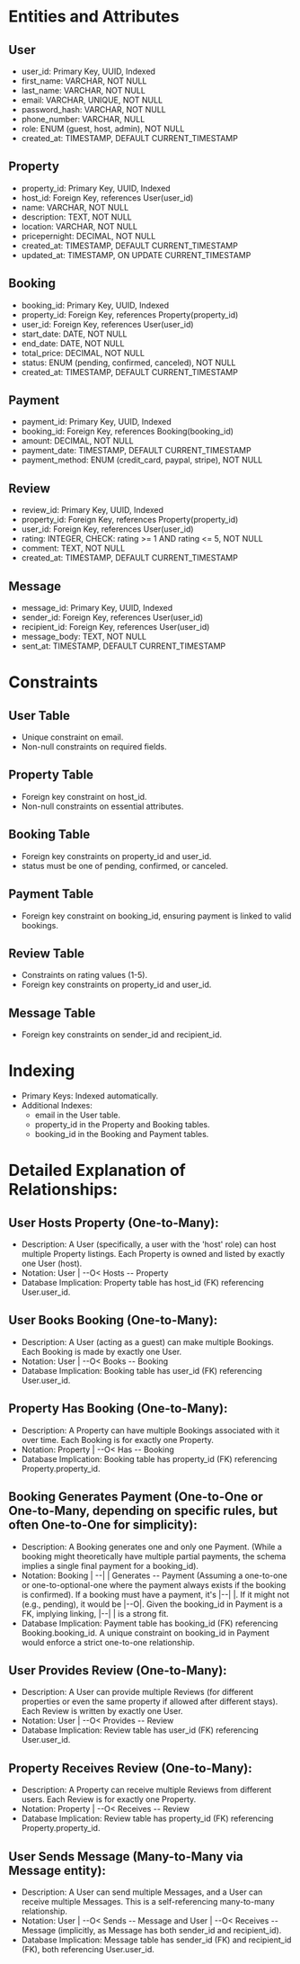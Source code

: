 # Entities and Attributes
## User
* user_id: Primary Key, UUID, Indexed
* first_name: VARCHAR, NOT NULL
* last_name: VARCHAR, NOT NULL
* email: VARCHAR, UNIQUE, NOT NULL
* password_hash: VARCHAR, NOT NULL
* phone_number: VARCHAR, NULL
* role: ENUM (guest, host, admin), NOT NULL
* created_at: TIMESTAMP, DEFAULT CURRENT_TIMESTAMP
## Property
* property_id: Primary Key, UUID, Indexed
* host_id: Foreign Key, references User(user_id)
* name: VARCHAR, NOT NULL
* description: TEXT, NOT NULL
* location: VARCHAR, NOT NULL
* pricepernight: DECIMAL, NOT NULL
* created_at: TIMESTAMP, DEFAULT CURRENT_TIMESTAMP
* updated_at: TIMESTAMP, ON UPDATE CURRENT_TIMESTAMP
## Booking
* booking_id: Primary Key, UUID, Indexed
* property_id: Foreign Key, references Property(property_id)
* user_id: Foreign Key, references User(user_id)
* start_date: DATE, NOT NULL
* end_date: DATE, NOT NULL
* total_price: DECIMAL, NOT NULL
* status: ENUM (pending, confirmed, canceled), NOT NULL
* created_at: TIMESTAMP, DEFAULT CURRENT_TIMESTAMP
## Payment
* payment_id: Primary Key, UUID, Indexed
* booking_id: Foreign Key, references Booking(booking_id)
* amount: DECIMAL, NOT NULL
* payment_date: TIMESTAMP, DEFAULT CURRENT_TIMESTAMP
* payment_method: ENUM (credit_card, paypal, stripe), NOT NULL
## Review
* review_id: Primary Key, UUID, Indexed
* property_id: Foreign Key, references Property(property_id)
* user_id: Foreign Key, references User(user_id)
* rating: INTEGER, CHECK: rating >= 1 AND rating <= 5, NOT NULL
* comment: TEXT, NOT NULL
* created_at: TIMESTAMP, DEFAULT CURRENT_TIMESTAMP
## Message
* message_id: Primary Key, UUID, Indexed
* sender_id: Foreign Key, references User(user_id)
* recipient_id: Foreign Key, references User(user_id)
* message_body: TEXT, NOT NULL
* sent_at: TIMESTAMP, DEFAULT CURRENT_TIMESTAMP

# Constraints
## User Table
* Unique constraint on email.
* Non-null constraints on required fields.
## Property Table
* Foreign key constraint on host_id.
* Non-null constraints on essential attributes.
## Booking Table
* Foreign key constraints on property_id and user_id.
* status must be one of pending, confirmed, or canceled.
## Payment Table
* Foreign key constraint on booking_id, ensuring payment is linked to valid bookings.
## Review Table
* Constraints on rating values (1-5).
* Foreign key constraints on property_id and user_id.
## Message Table
* Foreign key constraints on sender_id and recipient_id.
# Indexing
* Primary Keys: Indexed automatically.
* Additional Indexes:
     * email in the User table.
     * property_id in the Property and Booking tables.
     * booking_id in the Booking and Payment tables.
 
# Detailed Explanation of Relationships:
## User Hosts Property (One-to-Many):

* Description: A User (specifically, a user with the 'host' role) can host multiple Property listings. Each Property is owned and listed by exactly one User (host).
* Notation: User | --O< Hosts -- Property
* Database Implication: Property table has host_id (FK) referencing User.user_id.
## User Books Booking (One-to-Many):

* Description: A User (acting as a guest) can make multiple Bookings. Each Booking is made by exactly one User.
* Notation: User | --O< Books -- Booking
* Database Implication: Booking table has user_id (FK) referencing User.user_id.

## Property Has Booking (One-to-Many):

* Description: A Property can have multiple Bookings associated with it over time. Each Booking is for exactly one Property.
* Notation: Property | --O< Has -- Booking
* Database Implication: Booking table has property_id (FK) referencing Property.property_id.

## Booking Generates Payment (One-to-One or One-to-Many, depending on specific rules, but often One-to-One for simplicity):

* Description: A Booking generates one and only one Payment. (While a booking might theoretically have multiple partial payments, the schema implies a single final payment for a booking_id).
* Notation: Booking | --| | Generates -- Payment (Assuming a one-to-one or one-to-optional-one where the payment always exists if the booking is confirmed). If a booking must have a payment, it's |--| |. If it might not (e.g., pending), it would be |--O|. Given the booking_id in Payment is a FK, implying linking, |--| | is a strong fit.
* Database Implication: Payment table has booking_id (FK) referencing Booking.booking_id. A unique constraint on booking_id in Payment would enforce a strict one-to-one relationship.
## User Provides Review (One-to-Many):

* Description: A User can provide multiple Reviews (for different properties or even the same property if allowed after different stays). Each Review is written by exactly one User.
* Notation: User | --O< Provides -- Review
* Database Implication: Review table has user_id (FK) referencing User.user_id.

## Property Receives Review (One-to-Many):

* Description: A Property can receive multiple Reviews from different users. Each Review is for exactly one Property.
* Notation: Property | --O< Receives -- Review
* Database Implication: Review table has property_id (FK) referencing Property.property_id.

## User Sends Message (Many-to-Many via Message entity):

* Description: A User can send multiple Messages, and a User can receive multiple Messages. This is a self-referencing many-to-many relationship.
* Notation: User | --O< Sends -- Message and User | --O< Receives -- Message (implicitly, as Message has both sender_id and recipient_id).
* Database Implication: Message table has sender_id (FK) and recipient_id (FK), both referencing User.user_id.
